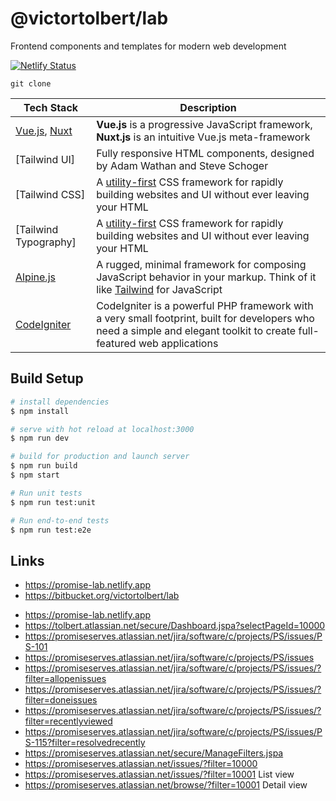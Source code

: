 # @victortolbert/lab

Frontend components and templates for modern web development

[![Netlify Status](https://api.netlify.com/api/v1/badges/fe126c63-626e-4049-84fe-49b73ec369f2/deploy-status)](https://app.netlify.com/sites/promise-lab/deploys)

<!-- [![Storybook](https://cdn.jsdelivr.net/gh/storybookjs/brand@master/badge/badge-storybook.svg)](https://storybook.tolbert.design/) -->

`git clone `

| Tech Stack            | Description                                                                                                                                                              |
|-----------------------|--------------------------------------------------------------------------------------------------------------------------------------------------------------------------|
| [Vue.js], [Nuxt]      | **Vue.js** is a progressive JavaScript framework, **Nuxt.js** is an intuitive Vue.js meta-framework                                                                      |
| [Tailwind UI]         | Fully responsive HTML components, designed by Adam Wathan and Steve Schoger                                                                                              |
| [Tailwind CSS]        | A [utility-first] CSS framework for rapidly building websites and UI without ever leaving your HTML                                                                      |
| [Tailwind Typography] | A [utility-first] CSS framework for rapidly building websites and UI without ever leaving your HTML                                                                      |
| [Alpine.js]           | A rugged, minimal framework for composing JavaScript behavior in your markup. Think of it like [Tailwind] for JavaScript                                                 |
| [CodeIgniter]         | CodeIgniter is a powerful PHP framework with a very small footprint, built for developers who need a simple and elegant toolkit to create full-featured web applications |

## Build Setup

```bash
# install dependencies
$ npm install

# serve with hot reload at localhost:3000
$ npm run dev

# build for production and launch server
$ npm run build
$ npm start

# Run unit tests
$ npm run test:unit

# Run end-to-end tests
$ npm run test:e2e
```

## Links

- <https://promise-lab.netlify.app>
- <https://bitbucket.org/victortolbert/lab>

[alpine.js]:
  https://github.com/alpinejs/alpine#use
  'A rugged, minimal framework for composing JavaScript behavior in your markup.'
[angular]: https://angular.io/
[codeigniter]: https://www.codeigniter.com/
[next.js]: https://nextjs.org/
[nuxt]: https://nuxtjs.org/
[nuxt.js]: https://nuxtjs.org/
[react]: https://reactjs.org
[tailwind]: https://tailwindcss.com/ 'A utility-first CSS framework for rapid UI development'
[tailwindcss]: https://tailwindcss.com/ 'A utility-first CSS framework for rapid UI development'
[tailwindui]:
  https://tailwindui.com/
  ' Fully responsive HTML components, designed and developed by Adam Wathan and Steve Schoger'
[tailwindplay]: https://play.tailwindcss.com/ 'An advanced online playground for Tailwind CSS'
[utility-first]: https://adamwathan.me/css-utility-classes-and-separation-of-concerns/
[vue.js]:
  https://vuejs.org/
  'Vue.js is a progressive, incrementally-adoptable JavaScript framework for building UI on the web'
[vue]: https://vuejs.org/
[adamwathan]: https://twitter.com/adamwathan 'Creator of Tailwind CSS'
[steveschoger]: https://twitter.com/steveschoger 'Author of Refactoring UI'
[windy]: https://usewindy.com/ 'Transform every element on any website into Tailwind CSS'

- <https://promise-lab.netlify.app>
- <https://tolbert.atlassian.net/secure/Dashboard.jspa?selectPageId=10000>
- <https://promiseserves.atlassian.net/jira/software/c/projects/PS/issues/PS-101>
- <https://promiseserves.atlassian.net/jira/software/c/projects/PS/issues>
- <https://promiseserves.atlassian.net/jira/software/c/projects/PS/issues/?filter=allopenissues>
- <https://promiseserves.atlassian.net/jira/software/c/projects/PS/issues/?filter=doneissues>
- <https://promiseserves.atlassian.net/jira/software/c/projects/PS/issues/?filter=recentlyviewed>
- <https://promiseserves.atlassian.net/jira/software/c/projects/PS/issues/PS-115?filter=resolvedrecently>
- <https://promiseserves.atlassian.net/secure/ManageFilters.jspa>
- <https://promiseserves.atlassian.net/issues/?filter=10000>
- <https://promiseserves.atlassian.net/issues/?filter=10001> List view
- <https://promiseserves.atlassian.net/browse/?filter=10001> Detail view
